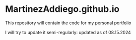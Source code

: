 # MartinezAddiego.github.io
This repository will contain the code for my personal portfolio

I will try to update it semi-regularly: updated as of 08.15.2024
